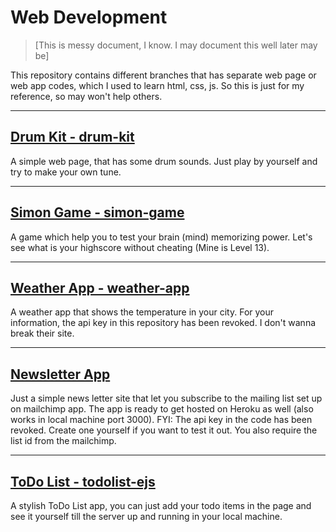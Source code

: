 # Web Development 

> [This is messy document, I know. I may document this well later may be] 

This repository contains different branches that has separate web page or web app codes, which I used to learn html, css, js. So this is just for my reference, so may won't help others.
<hr/>

## [Drum Kit - drum-kit](https://github.com/kalaLokia/web-development/tree/drum-kit)
A simple web page, that has some drum sounds. Just play by yourself and try to make your own tune.
<hr/>

## [Simon Game - simon-game](https://github.com/kalaLokia/web-development/tree/simon-game)
A game which help you to test your brain (mind) memorizing power. Let's see what is your highscore without cheating (Mine is Level 13).
<hr/>

## [Weather App - weather-app](https://github.com/kalaLokia/web-development/tree/weather-app)
A weather app that shows the temperature in your city. For your information, the api key in this repository has been revoked. I don't wanna break their site.
<hr/>

## [Newsletter App](https://github.com/kalaLokia/web-development/tree/newsletter-signup)
Just a simple news letter site that let you subscribe to the mailing list set up on mailchimp app. The app is ready to get hosted on Heroku as well (also works in local machine port 3000).
FYI: The api key in the code has been revoked. Create one yourself if you want to test it out. You also require the list id from the mailchimp. 
<hr/>

## [ToDo List - todolist-ejs](https://github.com/kalaLokia/web-development/tree/todolist-ejs)
A stylish ToDo List app, you can just add your todo items in the page and see it yourself till the server up and running in your local machine.

